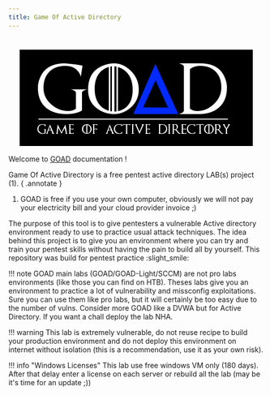 ```yaml
---
title: Game Of Active Directory
---
```

#

<div align="center">
<img alt="GOAD" src="./img/logo_GOAD3.png">
</div>

Welcome to [GOAD](https://github.com/Orange-Cyberdefense/GOAD) documentation !

Game Of Active Directory is a free pentest active directory LAB(s) project (1).
{ .annotate }

1.  GOAD is free if you use your own computer, obviously we will not pay your electricity bill and your cloud provider invoice ;)

The purpose of this tool is to give pentesters a vulnerable Active directory environment ready to use to practice usual attack techniques.
The idea behind this project is to give you an environment where you can try and train your pentest skills without having the pain to build all by yourself.
This repository was build for pentest practice :slight_smile:


!!! note
    GOAD main labs (GOAD/GOAD-Light/SCCM) are not pro labs environments (like those you can find on HTB). Theses labs give you an environment to practice a lot of vulnerability and missconfig exploitations. Sure you can use them like pro labs, but it will certainly be too easy due to the number of vulns. Consider more GOAD like a DVWA but for Active Directory. If you want a chall deploy the lab NHA.

!!! warning
    This lab is extremely vulnerable, do not reuse recipe to build your production environment and do not deploy this environment on internet without isolation (this is a recommendation, use it as your own risk).

!!! info "Windows Licenses"
    This lab use free windows VM only (180 days). After that delay enter a license on each server or rebuild all the lab (may be it's time for an update ;))
